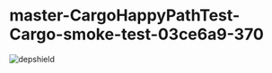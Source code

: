 # master-CargoHappyPathTest-Cargo-smoke-test-03ce6a9-370

![depshield](https://ci.dev.depshield.sonatype.org/badges/depshield-ci/master-CargoHappyPathTest-Cargo-smoke-test-03ce6a9-370/depshield.svg)